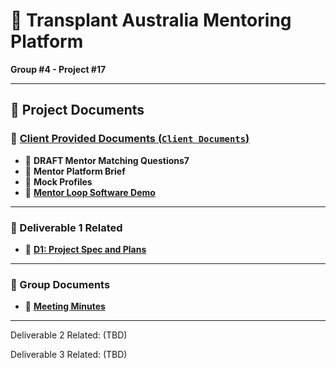 # 📌 Transplant Australia Mentoring Platform  
**Group #4 - Project #17**

---

## 📂 Project Documents

### 📁 [Client Provided Documents (`Client Documents`)](https://github.com/HohhotDog/Transplant-Australia-Mentoring-Platform/tree/main/Client%20Documents)

- 📄 **DRAFT Mentor Matching Questions7**
- 📄 **Mentor Platform Brief**
- 📄 **Mock Profiles**
- 🔗 [**Mentor Loop Software Demo**](https://mentorloop.com/mentoring-software-demo/)

---

### 📁 Deliverable 1 Related
- 🔗 [**D1: Project Spec and Plans**](https://docs.google.com/document/d/1B2W0x1fQyBrHjshv2L554beMLIA2AuBJ89yiS-ADU58/edit?usp=sharing)

---

### 📁 Group Documents
- 🔗 [**Meeting Minutes**](https://docs.google.com/document/d/1B1b7HbDKNtuweympwyXPBBPjXx0_4ljawXAbKCIf5Gk/edit?addon_store&tab=t.0)

---

Deliverable 2 Related: (TBD)

Deliverable 3 Related: (TBD)


